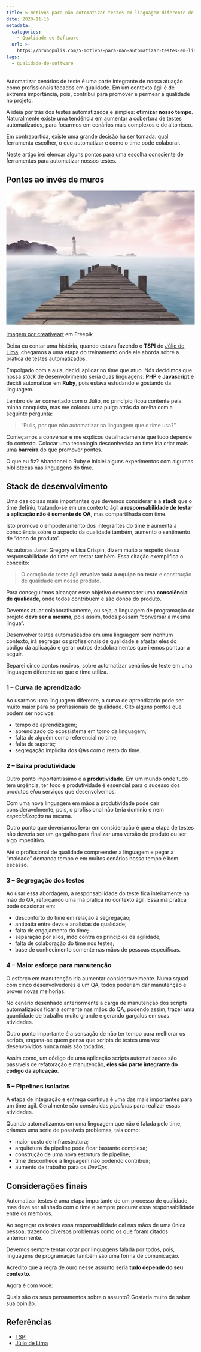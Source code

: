 ```yaml
---
title: 5 motivos para não automatizar testes em linguagem diferente do time
date: 2020-11-16
metadata:
  categories:
    - Qualidade de Software
  url: >-
    https://brunopulis.com/5-motivos-para-nao-automatizar-testes-em-linguagem-diferente-do-time/
tags:
  - qualidade-de-software
---
```

Automatizar cenários de teste é uma parte integrante de nossa atuação como profissionais focados em qualidade. Em um contexto ágil é de extrema importância, pois, contribui para promover e permear a qualidade no projeto.

A ideia por trás dos testes automatizados e simples: **otimizar nosso tempo**. Naturalmente existe uma tendência em aumentar a cobertura de testes automatizados, para focarmos em cenários mais complexos e de alto risco.

Em contrapartida, existe uma grande decisão ha ser tomada: qual ferramenta escolher, o que automatizar e como o time pode colaborar.

Neste artigo irei elencar alguns pontos para uma escolha consciente de ferramentas para automatizar nossos testes.

## Pontes ao invés de muros

![](images/pontes-768x543-UMn9VIKj29He.webp)

[Imagem por creativeart](https://www.freepik.com/free-photo/wood-standing-blank-arms-crossed-understanding_1077755.htm#query=pontes&position=18&from_view=search) em Freepik

Deixa eu contar uma história, quando estava fazendo o **TSPI** do [Júlio de Lima](https://about.me/juliodelimas), chegamos a uma etapa do treinamento onde ele aborda sobre a prática de testes automatizados.

Empolgado com a aula, decidi aplicar no time que atuo. Nós decidimos que nossa _stack_ de desenvolvimento seria duas linguagens: **PHP** e **Javascript** e decidi automatizar em **Ruby**, pois estava estudando e gostando da linguagem.

Lembro de ter comentado com o Júlio, no princípio ficou contente pela minha conquista, mas me colocou uma pulga atrás da orelha com a seguinte pergunta:

> “Pulis, por que não automatizar na linguagem que o time usa?”

Começamos a conversar e me explicou detalhadamente que tudo depende do contexto. Colocar uma tecnologia desconhecida ao time iria criar mais uma **barreira** do que promover pontes.

O que eu fiz? Abandonei o Ruby e iniciei alguns experimentos com algumas bibliotecas nas linguagens do time.

## Stack de desenvolvimento

Uma das coisas mais importantes que devemos considerar e a **stack** que o time definiu, tratando-se em um contexto ágil **a responsabilidade de testar a aplicação não é somente do QA**, mas compartilhada com time.

Isto promove o empoderamento dos integrantes do time e aumenta a consciência sobre o aspecto da qualidade também, aumento o sentimento de “dono do produto”.

As autoras Janet Gregory e Lisa Crispin, dizem muito a respeito dessa responsabilidade do time em testar também. Essa citação exemplifica o conceito:

> O coração do teste ágil **envolve toda a equipe no teste** e construção de qualidade em nosso produto.

Para conseguirmos alcançar esse objetivo devemos ter uma **consciência de qualidade**, onde todos contribuem e são donos do produto.

Devemos atuar colaborativamente, ou seja, a linguagem de programação do projeto **deve ser a mesma**, pois assim, todos possam “conversar a mesma língua”.

Desenvolver testes automatizados em uma linguagem sem nenhum contexto, irá segregar os profissionais de qualidade e afastar eles do código da aplicação e gerar outros desdobramentos que iremos pontuar a seguir.

Separei cinco pontos nocivos, sobre automatizar cenários de teste em uma linguagem diferente ao que o time utiliza.

### 1 – Curva de aprendizado

Ao usarmos uma linguagem diferente, a curva de aprendizado pode ser muito maior para os profissionais de qualidade. Cito alguns pontos que podem ser nocivos:

-   tempo de aprendizagem;
-   aprendizado do ecossistema em torno da linguagem;
-   falta de alguém como referencial no time;
-   falta de suporte;
-   segregação implícita dos QAs com o resto do time.

### 2 – Baixa produtividade

Outro ponto importantíssimo é a **produtividade**. Em um mundo onde tudo tem urgência, ter foco e produtividade é essencial para o sucesso dos produtos e/ou serviços que desenvolvemos.

Com uma nova linguagem em mãos a produtividade pode cair consideravelmente, pois, o profissional não teria domínio e nem _especialização_ na mesma.

Outro ponto que deveríamos levar em consideração é que a etapa de testes não deveria ser um gargalho para finalizar uma versão do produto ou ser algo impeditivo.

Até o profissional de qualidade compreender a linguagem e pegar a “maldade” demanda tempo e em muitos cenários nosso tempo é bem escasso.

### 3 – Segregação dos testes

Ao usar essa abordagem, a responsabilidade do teste fica inteiramente na mão do QA, reforçando uma má prática no contexto ágil. Essa má prática pode ocasionar em:

-   desconforto do time em relação à segregação;
-   antipatia entre devs e analistas de qualidade;
-   falta de engajamento do time;
-   separação por silos, indo contra os princípios da agilidade;
-   falta de colaboração do time nos testes;
-   base de conhecimento somente nas mãos de pessoas específicas.

### 4 – Maior esforço para manutenção

O esforço em manutenção iria aumentar consideravelmente. Numa squad com cinco desenvolvedores e um QA, todos poderiam dar manutenção e prover novas melhorias.

No cenário desenhado anteriormente a carga de manutenção dos scripts automatizados ficaria somente nas mãos do QA, podendo assim, trazer uma quantidade de trabalho muito grande e gerando gargalos em suas atividades.

Outro ponto importante é a sensação de não ter tempo para melhorar os scripts, engana-se quem pensa que scripts de testes uma vez desenvolvidos nunca mais são tocados.

Assim como, um código de uma aplicação scripts automatizados são passíveis de refatoração e manutenção, **eles são parte integrante do código da aplicação**.

### 5 – Pipelines isoladas

A etapa de integração e entrega contínua é uma das mais importantes para um time ágil. Geralmente são construídas _pipelines_ para realizar essas atividades.

Quando automatizamos em uma linguagem que não é falada pelo time, criamos uma série de possíveis problemas, tais como:

-   maior custo de infraestrutura;
-   arquitetura da pipeline pode ficar bastante complexa;
-   construção de uma nova estrutura de pipeline;
-   time desconhece a linguagem não podendo contribuir;
-   aumento de trabalho para os _DevOps_.

## Considerações finais

Automatizar testes é uma etapa importante de um processo de qualidade, mas deve ser alinhado com o time e sempre procurar essa responsabilidade entre os membros.

Ao segregar os testes essa responsabilidade cai nas mãos de uma única pessoa, trazendo diversos problemas como os que foram citados anteriormente.

Devemos sempre tentar optar por linguagens falada por todos, pois, linguagens de programação também são uma forma de comunicação.

Acredito que a regra de ouro nesse assunto seria **tudo depende do seu contexto**.

Agora é com você:

Quais são os seus pensamentos sobre o assunto? Gostaria muito de saber sua opinião.

## Referências

-   [TSPI](https://hotmart.com/product/treinamento-de-testes-de-software-para-iniciantes)
-   [Júlio de Lima](https://about.me/juliodelimas)
